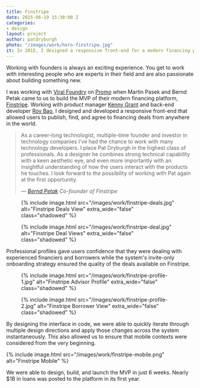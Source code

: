 ```yaml
---
title: Finstripe
date: 2015-06-19 15:30:00 Z
categories:
- design
layout: project
author: patdryburgh
photo: "/images/work/hero-finstripe.jpg"
it: In 2015, I designed a responsive front-end for a modern financing platform with nearly $1B of loans posted in its first year called 
---
```


Working with founders is always an exciting experience. You get to work with interesting people who are experts in their field and are also passionate about building something new.

I was working with [Viral Foundry][vf] on [Promo][pr] when Martin Pasek and Bernd Petak came to us to build the MVP of their modern financing platform, [Finstripe][fs]. Working with product manager [Kenny Grant][kg] and back-end developer [Roy Bao][rb], I designed and developed a responsive front-end that allowed users to publish, find, and agree to financing deals from anywhere in the world.

<div class="pull-out">
  <blockquote>
    <p>
      As a career-long technologist, multiple-time founder and investor in technology companies I've had the chance to work with many technology developers. I place Pat Dryburgh in the highest class of professionals. As a designer he combines strong technical capability with a keen aesthetic eye, and even more importantly with an insightful understanding of how the users interact with the products he touches. I look forward to the possibility of working with Pat again at the first opportunity.
    </p>
    <cite>
      &mdash; <a href="http://shawnblanc.net">Bernd Petak</a>
      <span class="title small">Co-founder of Finstripe</span>
    </cite>
  </blockquote>
</div>

<figure class="overlapped">

  {% include image.html src="/images/work/finstripe-deals.jpg" alt="Finstripe Deals View" extra_wide="false" class="shadowed" %}

  {% include image.html src="/images/work/finstripe-deal.jpg" alt="Finstripe Deal Views" extra_wide="false" class="shadowed" %}

</figure>

Professional profiles gave users confidence that they were dealing with experienced financiers and borrowers while the system's invite-only onboarding strategy ensured the quality of the deals available on Finstripe.

<figure class="overlapped">

  {% include image.html src="/images/work/finstripe-profile-1.jpg" alt="Finstripe Advisor Profile" extra_wide="false" class="shadowed" %}

  {% include image.html src="/images/work/finstripe-profile-2.jpg" alt="Finstripe Borrower View" extra_wide="false" class="shadowed" %}

</figure>

By designing the interface in code, we were able to quickly iterate through multiple design directions and apply those changes across the system instantaneously. This also allowed us to ensure that mobile contexts were considered from the very beginning.

{% include image.html src="/images/work/finstripe-mobile.png" alt="Finstripe Mobile" %}

We were able to design, build, and launch the MVP in just 6 weeks. Nearly $1B in loans was posted to the platform in its first year.

[vf]: http://viralfoundry.com
[pr]: http://promo.co
[fs]: http://finstripe.com
[kg]: http://kenny.is
[rb]: http://www.roybao.com